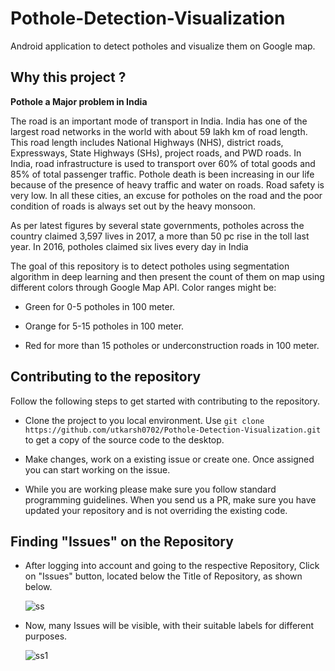# Pothole-Detection-Visualization
Android application to detect potholes and visualize them on Google map.

## Why this project ?
**Pothole a Major problem in India**

The road is an important mode of transport in India. India has one of the largest road networks in the world with about 59 lakh km of road length. This road length includes National Highways (NHS), district roads, Expressways, State Highways (SHs), project roads, and PWD roads. In India, road infrastructure is used to transport over 60% of total goods and 85% of total passenger traffic. Pothole death is been increasing in our life because of the presence of heavy traffic and water on roads. Road safety is very low. In all these cities, an excuse for potholes on the road and the poor condition of roads is always set out by the heavy monsoon.

As per latest figures by several state governments, potholes across the country claimed 3,597 lives in 2017, a more than 50 pc rise in the toll last year. In 2016, potholes claimed six lives every day in India

The goal of this repository is to detect potholes using segmentation algorithm in deep learning and then present the count of them on map using different colors through Google Map API. Color ranges might be: 
- Green for 0-5 potholes in 100 meter.

- Orange for 5-15 potholes in 100 meter.

- Red for more than 15 potholes or underconstruction roads in 100 meter.

## Contributing to the repository

Follow the following steps to get started with contributing to the repository.

- Clone the project to you local environment.
  Use
  `git clone https://github.com/utkarsh0702/Pothole-Detection-Visualization.git`
  to get a copy of the source code to the desktop.

- Make changes, work on a existing issue or create one. Once assigned you can start working on the issue.

- While you are working please make sure you follow standard programming guidelines. When you send us a PR, make sure you have updated your repository and is not overriding the existing code.

## Finding "Issues" on the Repository

- After logging into account and going to the respective Repository, Click on "Issues" button, located below the Title of Repository, as shown below.

  ![ss](https://user-images.githubusercontent.com/54277039/94918186-af41d280-04cf-11eb-93b7-ffe9759d9cd5.JPG)

- Now, many Issues will be visible, with their suitable labels for different purposes.

  ![ss1](https://user-images.githubusercontent.com/54277039/94918272-dac4bd00-04cf-11eb-96bc-d4e5a67bd136.JPG)

